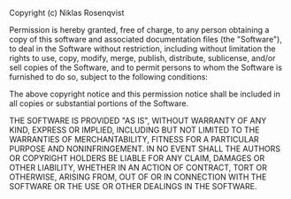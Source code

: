 Copyright (c) Niklas Rosenqvist

Permission is hereby granted, free of charge, to any person obtaining a copy of
this software and associated documentation files (the "Software"), to deal in
the Software without restriction, including without limitation the rights to
use, copy, modify, merge, publish, distribute, sublicense, and/or sell copies
of the Software, and to permit persons to whom the Software is furnished to do
so, subject to the following conditions:

The above copyright notice and this permission notice shall be included in all
copies or substantial portions of the Software.

THE SOFTWARE IS PROVIDED "AS IS", WITHOUT WARRANTY OF ANY KIND, EXPRESS OR
IMPLIED, INCLUDING BUT NOT LIMITED TO THE WARRANTIES OF MERCHANTABILITY,
FITNESS FOR A PARTICULAR PURPOSE AND NONINFRINGEMENT. IN NO EVENT SHALL THE
AUTHORS OR COPYRIGHT HOLDERS BE LIABLE FOR ANY CLAIM, DAMAGES OR OTHER
LIABILITY, WHETHER IN AN ACTION OF CONTRACT, TORT OR OTHERWISE, ARISING FROM,
OUT OF OR IN CONNECTION WITH THE SOFTWARE OR THE USE OR OTHER DEALINGS IN THE
SOFTWARE.
